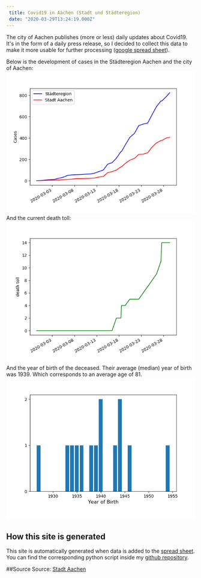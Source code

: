 ```yaml
--- 
 title: Covid19 in Aachen (Stadt und Städteregion) 
 date: "2020-03-29T13:24:19.000Z" 
--- 
```

The city of Aachen publishes (more or less) daily updates about Covid19. It's in the form of a daily press release, so I decided to collect this data to make it more usable for further processing ([google spread sheet](https://docs.google.com/spreadsheets/d/1Th4GSgmTpX4GtcebVDzIfRuCOu2cSOc2WJCORHcCw-Y)).

Below is the development of cases in the Städteregion Aachen and the city of Aachen: 
![Cases of Covid19](cases.png)And the current death toll: 
![Deaths from Covid19](deaths.png)And the year of birth of the deceased. Their average (median) year of birth was 1939. Which corresponds to an average age of 81.
![Year of Birth](year.png)

## How this site is generated 
 This site is automatically generated when data is added to the [spread sheet](https://docs.google.com/spreadsheets/d/1Th4GSgmTpX4GtcebVDzIfRuCOu2cSOc2WJCORHcCw-Y). You can find the corresponding python script inside my [github repository](https://github.com/lucasgerads/blog/blob/master/content/blog/Covid19/main.py).


 ##Source
Source: [Stadt Aachen](http://www.aachen.de/DE/stadt_buerger/notfall_informationen/corona/aktuelles/pressemitteilungen/index.html)